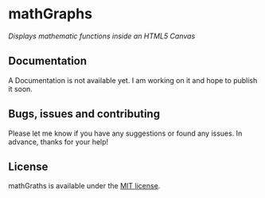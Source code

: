 # mathGraphs

*Displays mathematic functions inside an HTML5 Canvas*

## Documentation

A Documentation is not available yet. I am working on it and hope to publish it soon.

## Bugs, issues and contributing

Please let me know if you have any suggestions or found any issues. In advance, thanks for your help!

## License

mathGraths is available under the [MIT license](http://opensource.org/licenses/MIT).
